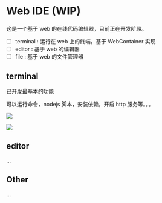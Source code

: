 # Web IDE (WIP)

这是一个基于 web 的在线代码编辑器，目前正在开发阶段。

- [ ] terminal : 运行在 web 上的终端，基于 WebContainer 实现
- [ ] editor : 基于 web 的编辑器
- [ ] file : 基于 web 的文件管理器

## terminal

已开发最基本的功能

可以运行命令，nodejs 脚本，安装依赖，开启 http 服务等。。。

![](https://assets.fedtop.com/picbed/202310310117865.png)

![](https://assets.fedtop.com/picbed/202310310116262.png)

## editor

...

## Other

...

